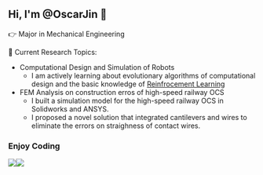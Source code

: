 ## Hi, I'm @OscarJin 👋

👉 Major in Mechanical Engineering

👀 Current Research Topics:
- Computational Design and Simulation of Robots
  - I am actively learning about evolutionary algorithms of computational design and the basic knowledge of [Reinfrocement Learning](https://oscarjin.github.io/categories/rl/)
- FEM Analysis on construction erros of high-speed railway OCS
  - I built a simulation model for the high-speed railway OCS in Solidworks and ANSYS.
  - I proposed a novel solution that integrated cantilevers and wires to eliminate the errors on straighness of contact wires.

### Enjoy Coding


![](https://github-readme-stats.vercel.app/api?username=OscarJin)![](https://github-readme-stats.vercel.app/api/top-langs/?username=OscarJin&layout=compact&langs_count=6)
